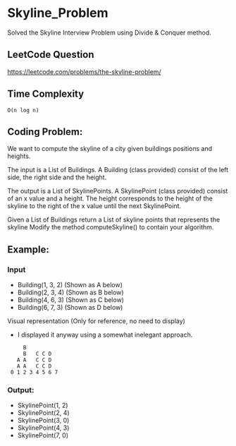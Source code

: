 # Skyline_Problem
Solved the Skyline Interview Problem using Divide & Conquer method.

## LeetCode Question
https://leetcode.com/problems/the-skyline-problem/

## Time Complexity
``O(n log n)``

## Coding Problem:
We want to compute the skyline of a city given buildings positions and heights.

The input is a List of Buildings.
A Building (class provided) consist of the left side, the right side and the height.

The output is a List of SkylinePoints.
A SkylinePoint (class provided) consist of an x value and a height. The height corresponds
to the height of the skyline to the right of the x value until the next SkylinePoint.

Given a List of Buildings return a List of skyline points that represents the skyline
Modify the method computeSkyline() to contain your algorithm.

## Example:
### Input
- Building(1, 3, 2) (Shown as A below)
- Building(2, 3, 4) (Shown as B below)
- Building(4, 6, 3) (Shown as C below)
- Building(6, 7, 3) (Shown as D below)

Visual representation (Only for reference, no need to display)
- I displayed it anyway using a somewhat inelegant approach.
```
     B
     B   C C D
   A A   C C D
   A A   C C D
 0 1 2 3 4 5 6 7
 ```

### Output:
- SkylinePoint(1, 2)
- SkylinePoint(2, 4)
- SkylinePoint(3, 0)
- SkylinePoint(4, 3)
- SkylinePoint(7, 0)
